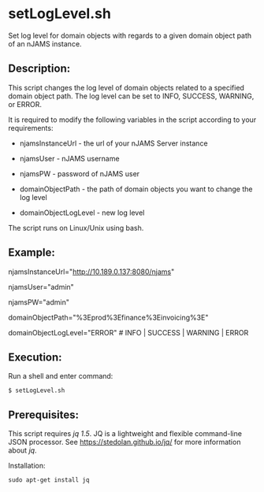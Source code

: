 # setLogLevel.sh
Set log level for domain objects with regards to a given domain object path of an nJAMS instance.

## Description:

This script changes the log level of domain objects related to a specified domain object path. The log level can be set to INFO, SUCCESS, WARNING, or ERROR.

It is required to modify the following variables in the script according to your requirements:

* njamsInstanceUrl - the url of your nJAMS Server instance

* njamsUser - nJAMS username

* njamsPW - password of nJAMS user

* domainObjectPath - the path of domain objects you want to change the log level

* domainObjectLogLevel - new log level

The script runs on Linux/Unix using bash.

## Example:

njamsInstanceUrl="http://10.189.0.137:8080/njams"

njamsUser="admin"

njamsPW="admin"

domainObjectPath="%3Eprod%3Efinance%3Einvoicing%3E"

domainObjectLogLevel="ERROR" # INFO | SUCCESS | WARNING | ERROR

## Execution:

Run a shell and enter command:

```
$ setLogLevel.sh
```

## Prerequisites:

  This script requires *jq 1.5*. JQ is a lightweight and flexible command-line JSON processor. See https://stedolan.github.io/jq/ for more information about *jq*.

  Installation: 
  
  ```
  sudo apt-get install jq
  ```
